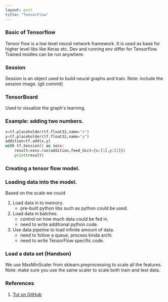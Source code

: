 ```yaml
---
layout: post
title: "TensorFlow"
---
```

### Basic of Tensorflow
Tensor flow is a low level neural network framework. It is used as base for higher level libs like Keras etc. 
Dev and running env differ for Tensorflow. Trained modles can be run anywhere. 

### Session
Session is an object used to build neural graphs and train. 
Note: include the session image. (git commit) 

### TensorBoard
Used to visualize the graph's learning. 


### Example: adding two numbers. 
```python
x=tf.placeholder(tf.float32,name="x")
y=tf.placeholder(tf.float32,name="y")
addition=tf.add(x,y)
with tf.Session() as sess:
    result=sess.run(addition,feed_dict={x:[1],y:[2]})
    print(result)
```

### Creating a tensor flow model. 
### Loading data into the model. 
Based on the scale we could
1. Load data in to memory.
    * pre-built python libs such as python could be used. 
2. Load data in batches.
    * control on how much data could be fed in. 
    * need to write additional python code.
3. Use data pipeline to load infinite amount of data. 
    * need to follow a queue, process kinda archi.
    * need to write TensorFlow specific code. 
### Load a data set (Handson)
We use MaxMinScaler from sklearn.preprocessing to scale all the features. 
Note: make sure you use the same scaler to scale both train and test data. 



### References
1. [Tut on GitHub](https://github.com/vahidk/TensorflowFramework/tree/fae174ccf14be9f6581c03aa60e3c3d409ce261d)

